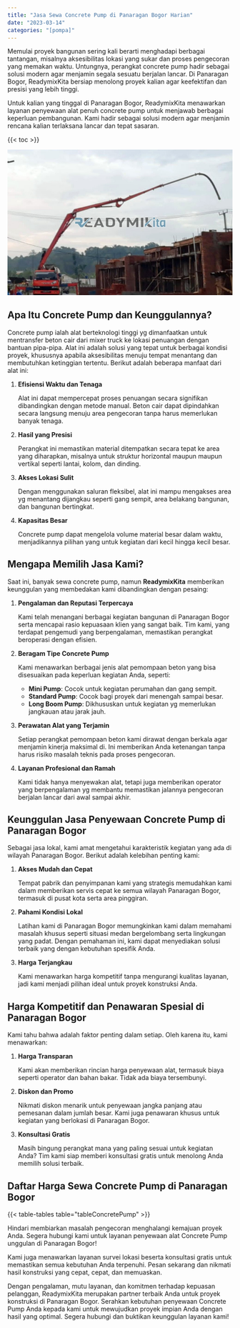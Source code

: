 ```yaml
---
title: "Jasa Sewa Concrete Pump di Panaragan Bogor Harian"
date: "2023-03-14"
categories: "[pompa]"
---
```


Memulai proyek bangunan sering kali berarti menghadapi berbagai tantangan, misalnya aksesibilitas lokasi yang sukar dan proses pengecoran yang memakan waktu. Untungnya, perangkat concrete pump hadir sebagai solusi modern agar menjamin segala sesuatu berjalan lancar. Di Panaragan Bogor, ReadymixKita bersiap menolong proyek kalian agar keefektifan dan presisi yang lebih tinggi.

Untuk kalian yang tinggal di Panaragan Bogor, ReadymixKita menawarkan layanan penyewaan alat penuh concrete pump untuk menjawab berbagai keperluan pembangunan. Kami hadir sebagai solusi modern agar menjamin rencana kalian terlaksana lancar dan tepat sasaran.

{{< toc >}}

![Jasa Sewa Concrete Pump di Panaragan Bogor Harian](/images/pompa/sewa-pompa-04.jpg)

## Apa Itu Concrete Pump dan Keunggulannya?

Concrete pump ialah alat berteknologi tinggi yg dimanfaatkan untuk mentransfer beton cair dari mixer truck ke lokasi penuangan dengan bantuan pipa-pipa. Alat ini adalah solusi yang tepat untuk berbagai kondisi proyek, khususnya apabila aksesibilitas menuju tempat menantang dan membutuhkan ketinggian tertentu. Berikut adalah beberapa manfaat dari alat ini:

1. **Efisiensi Waktu dan Tenaga**

   Alat ini dapat mempercepat proses penuangan secara signifikan dibandingkan dengan metode manual. Beton cair dapat dipindahkan secara langsung menuju area pengecoran tanpa harus memerlukan banyak tenaga.

2. **Hasil yang Presisi**

   Perangkat ini memastikan material ditempatkan secara tepat ke area yang diharapkan, misalnya untuk struktur horizontal maupun maupun vertikal seperti lantai, kolom, dan dinding.

3. **Akses Lokasi Sulit**

   Dengan menggunakan saluran fleksibel, alat ini mampu mengakses area yg menantang dijangkau seperti gang sempit, area belakang bangunan, dan bangunan bertingkat.

4. **Kapasitas Besar**

   Concrete pump dapat mengelola volume material besar dalam waktu, menjadikannya pilihan yang untuk kegiatan dari kecil hingga kecil besar.

## Mengapa Memilih Jasa Kami?

Saat ini, banyak sewa concrete pump, namun **ReadymixKita** memberikan keunggulan yang membedakan kami dibandingkan dengan pesaing:

1. **Pengalaman dan Reputasi Terpercaya**

   Kami telah menangani berbagai kegiatan bangunan di Panaragan Bogor serta mencapai rasio kepuasaan klien yang sangat baik. Tim kami, yang terdapat pengemudi yang berpengalaman, memastikan perangkat beroperasi dengan efisien.

2. **Beragam Tipe Concrete Pump**

   Kami menawarkan berbagai jenis alat pemompaan beton yang bisa disesuaikan pada keperluan kegiatan Anda, seperti:
   - **Mini Pump**: Cocok untuk kegiatan perumahan dan gang sempit.
   - **Standard Pump**: Cocok bagi proyek dari menengah sampai besar.
   - **Long Boom Pump**: Dikhususkan untuk kegiatan yg memerlukan jangkauan atau jarak jauh.

3. **Perawatan Alat yang Terjamin**

   Setiap perangkat pemompaan beton kami dirawat dengan berkala agar menjamin kinerja maksimal di. Ini memberikan Anda ketenangan tanpa harus risiko masalah teknis pada proses pengecoran.

4. **Layanan Profesional dan Ramah**

   Kami tidak hanya menyewakan alat, tetapi juga memberikan operator yang berpengalaman yg membantu memastikan jalannya pengecoran berjalan lancar dari awal sampai akhir.

## Keunggulan Jasa Penyewaan Concrete Pump di Panaragan Bogor

Sebagai jasa lokal, kami amat mengetahui karakteristik kegiatan yang ada di wilayah Panaragan Bogor. Berikut adalah kelebihan penting kami:

1. **Akses Mudah dan Cepat**

   Tempat pabrik dan penyimpanan kami yang strategis memudahkan kami dalam memberikan servis cepat ke semua wilayah Panaragan Bogor, termasuk di pusat kota serta area pinggiran.

2. **Pahami Kondisi Lokal**

   Latihan kami di Panaragan Bogor memungkinkan kami dalam memahami masalah khusus seperti situasi medan bergelombang serta lingkungan yang padat. Dengan pemahaman ini, kami dapat menyediakan solusi terbaik yang dengan kebutuhan spesifik Anda.

3. **Harga Terjangkau**

   Kami menawarkan harga kompetitif tanpa mengurangi kualitas layanan, jadi kami menjadi pilihan ideal untuk proyek konstruksi Anda.

## Harga Kompetitif dan Penawaran Spesial di Panaragan Bogor

Kami tahu bahwa adalah faktor penting dalam setiap. Oleh karena itu, kami menawarkan:

1. **Harga Transparan**

   Kami akan memberikan rincian harga penyewaan alat, termasuk biaya seperti operator dan bahan bakar. Tidak ada biaya tersembunyi.

2. **Diskon dan Promo**

   Nikmati diskon menarik untuk penyewaan jangka panjang atau pemesanan dalam jumlah besar. Kami juga penawaran khusus untuk kegiatan yang berlokasi di Panaragan Bogor.

3. **Konsultasi Gratis**

   Masih bingung perangkat mana yang paling sesuai untuk kegiatan Anda? Tim kami siap memberi konsultasi gratis untuk menolong Anda memilih solusi terbaik.

## Daftar Harga Sewa Concrete Pump di Panaragan Bogor

{{< table-tables table="tableConcretePump" >}}

Hindari membiarkan masalah pengecoran menghalangi kemajuan proyek Anda. Segera hubungi kami untuk layanan penyewaan alat Concrete Pump unggulan di Panaragan Bogor!

Kami juga menawarkan layanan survei lokasi beserta konsultasi gratis untuk memastikan semua kebutuhan Anda terpenuhi. Pesan sekarang dan nikmati hasil konstruksi yang cepat, cepat, dan memuaskan.

Dengan pengalaman, mutu layanan, dan komitmen terhadap kepuasan pelanggan, ReadymixKita merupakan partner terbaik Anda untuk proyek konstruksi di Panaragan Bogor. Serahkan kebutuhan penyewaan Concrete Pump Anda kepada kami untuk mewujudkan proyek impian Anda dengan hasil yang optimal. Segera hubungi dan buktikan keunggulan layanan kami!